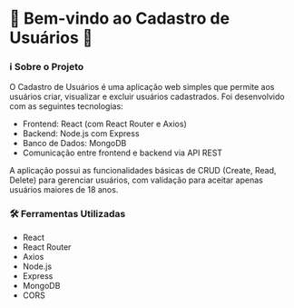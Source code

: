 <h1>🎉 Bem-vindo ao Cadastro de Usuários 🚀</h1>

<h3>ℹ️ Sobre o Projeto </h3> 
<p>O Cadastro de Usuários é uma aplicação web simples que permite aos usuários criar, visualizar e excluir usuários cadastrados. Foi desenvolvido com as seguintes tecnologias:</p>
<ul>
  <li>Frontend: React (com React Router e Axios)  </li>
  <li> Backend: Node.js com Express   </li>
  <li>Banco de Dados: MongoDB  </li>
  <li>Comunicação entre frontend e backend via API REST   </li>
</ul> 

<p> A aplicação possui as funcionalidades básicas de CRUD (Create, Read, Delete) para gerenciar usuários, com validação para aceitar apenas usuários maiores de 18 anos.</p>

<h3>🛠️ Ferramentas Utilizadas  </h3>
<ul>
  <li>React </li>
  <li>React Router </li>
  <li>Axios</li>
  <li>Node.js </li>
  <li>Express </li>
  <li>MongoDB </li>
  <li>CORS </li>
</ul>
